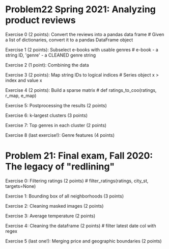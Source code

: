 # Problem22 Spring 2021: Analyzing product reviews

Exercise 0 (2 points): Convert the reviews into a pandas data frame # Given a list of dictionaries, convert it to a pandas DataFrame object

Exercise 1 (2 points): Subselect e-books with usable genres # e-book - a string ID, 'genre' - a CLEANED genre string

Exercise 2 (1 point): Combining the data

Exercise 3 (2 points): Map string IDs to logical indices # Series object x > index and value x

Exercise 4 (2 points): Build a sparse matrix # def ratings_to_coo(ratings, r_map, e_map)

Exercise 5: Postprocessing the results (2 points)

Exercise 6: k-largest clusters (3 points)

Exercise 7: Top genres in each cluster (2 points)

Exercise 8 (last exercise!): Genre features (4 points)

# Problem 21: Final exam, Fall 2020: The legacy of "redlining"

Exercise 0: Filtering ratings (2 points) # filter_ratings(ratings, city_st, targets=None)

Exercise 1: Bounding box of all neighborhoods (3 points)

Exercise 2: Cleaning masked images (2 points)

Exercise 3: Average temperature (2 points)

Exercise 4: Cleaning the dataframe (2 points) # filter latest date col with regex

Exercise 5 (last one!): Merging price and geographic boundaries (2 points)


